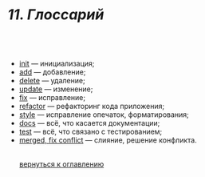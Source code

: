 # *11. Глоссарий*

## &nbsp;

<ul>
<li><u>init</u> — инициализация;
<li><u>add</u> — добавление;
<li><u>delete</u> — удаление;
<li><u>update</u> — изменение;
<li><u>fix</u> — исправление;
<li><u>refactor</u> — рефакторинг кода приложения;
<li><u>style</u> — исправление опечаток, форматирования;
<li><u>docs</u> — всё, что касается документации;
<li><u>test</u> — всё, что связано с тестированием;
<li><u>merged, fix conflict</u> — слияние, решение конфликта.
<br/><br/>

[вернуться к оглавлению](readme.md)
